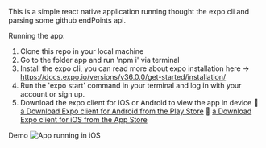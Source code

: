 
This is a simple react native application running thought the expo cli and parsing some github endPoints api.

Running the app:
1. Clone this repo in your local machine
2. Go to the folder app and run 'npm i' via terminal
3. Install the expo cli, you can read more about expo installation here -> https://docs.expo.io/versions/v36.0.0/get-started/installation/
4. Run the 'expo start' command in your terminal and log in with your account or sign up.
5. Download the expo client for iOS or Android to view the app in device
🤖 [a Download Expo client for Android from the Play Store](https://play.google.com/store/apps/details?id=host.exp.exponent)
🍎 [a Download Expo client for iOS from the App Store](https://apps.apple.com/us/app/expo-client/id982107779)


Demo
![App running in iOS](http://g.recordit.co/4P3eKMiCqq.gif)
